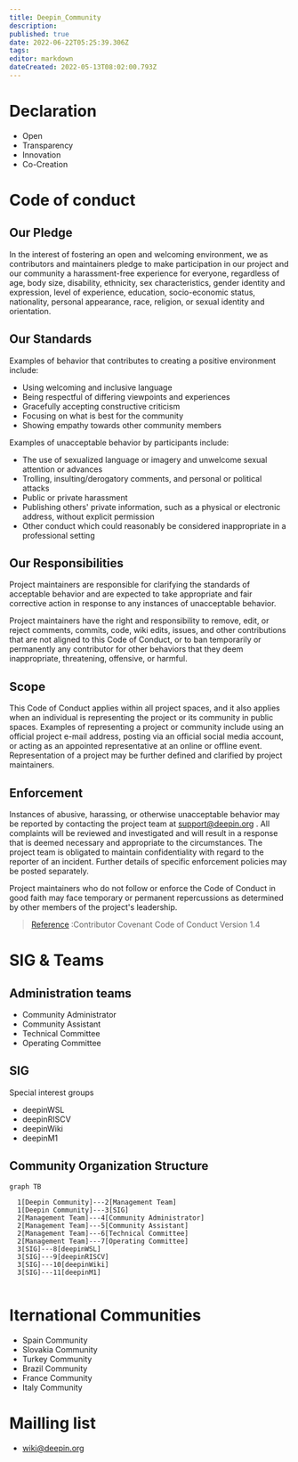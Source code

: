 ```yaml
---
title: Deepin_Community
description: 
published: true
date: 2022-06-22T05:25:39.306Z
tags: 
editor: markdown
dateCreated: 2022-05-13T08:02:00.793Z
---
```


# Declaration 
- Open
- Transparency
- Innovation
- Co-Creation
# Code of conduct


## Our Pledge

In the interest of fostering an open and welcoming environment, we as
contributors and maintainers pledge to make participation in our project and
our community a harassment-free experience for everyone, regardless of age, body
size, disability, ethnicity, sex characteristics, gender identity and expression,
level of experience, education, socio-economic status, nationality, personal
appearance, race, religion, or sexual identity and orientation.

## Our Standards

Examples of behavior that contributes to creating a positive environment
include:

* Using welcoming and inclusive language
* Being respectful of differing viewpoints and experiences
* Gracefully accepting constructive criticism
* Focusing on what is best for the community
* Showing empathy towards other community members

Examples of unacceptable behavior by participants include:

* The use of sexualized language or imagery and unwelcome sexual attention or
  advances
* Trolling, insulting/derogatory comments, and personal or political attacks
* Public or private harassment
* Publishing others' private information, such as a physical or electronic
  address, without explicit permission
* Other conduct which could reasonably be considered inappropriate in a
  professional setting

## Our Responsibilities

Project maintainers are responsible for clarifying the standards of acceptable
behavior and are expected to take appropriate and fair corrective action in
response to any instances of unacceptable behavior.

Project maintainers have the right and responsibility to remove, edit, or
reject comments, commits, code, wiki edits, issues, and other contributions
that are not aligned to this Code of Conduct, or to ban temporarily or
permanently any contributor for other behaviors that they deem inappropriate,
threatening, offensive, or harmful.

## Scope

This Code of Conduct applies within all project spaces, and it also applies when
an individual is representing the project or its community in public spaces.
Examples of representing a project or community include using an official
project e-mail address, posting via an official social media account, or acting
as an appointed representative at an online or offline event. Representation of
a project may be further defined and clarified by project maintainers.

## Enforcement

Instances of abusive, harassing, or otherwise unacceptable behavior may be
reported by contacting the project team at support@deepin.org . All
complaints will be reviewed and investigated and will result in a response that
is deemed necessary and appropriate to the circumstances. The project team is
obligated to maintain confidentiality with regard to the reporter of an incident.
Further details of specific enforcement policies may be posted separately.

Project maintainers who do not follow or enforce the Code of Conduct in good
faith may face temporary or permanent repercussions as determined by other
members of the project's leadership.

>  [Reference](https://www.contributor-covenant.org/version/1/4/code-of-conduct/) :Contributor Covenant Code of Conduct Version 1.4


# SIG & Teams
## Administration teams
- Community Administrator
- Community Assistant
- Technical Committee
- Operating Committee
## SIG 
Special interest groups
- deepinWSL
- deepinRISCV
- deepinWiki
- deepinM1

## Community Organization Structure

```mermaid
graph TB

  1[Deepin Community]---2[Management Team]
  1[Deepin Community]---3[SIG]
  2[Management Team]---4[Community Administrator]
  2[Management Team]---5[Community Assistant]
  2[Management Team]---6[Technical Committee]
  2[Management Team]---7[Operating Committee]
  3[SIG]---8[deepinWSL]
  3[SIG]---9[deepinRISCV]
  3[SIG]---10[deepinWiki]
  3[SIG]---11[deepinM1]
  
```
   
# Iternational Communities
- Spain Community
- Slovakia Community
- Turkey Community
- Brazil Community
- France Community
- Italy Community

# Mailling list
- wiki@deepin.org
   
   
   
  
  
  
